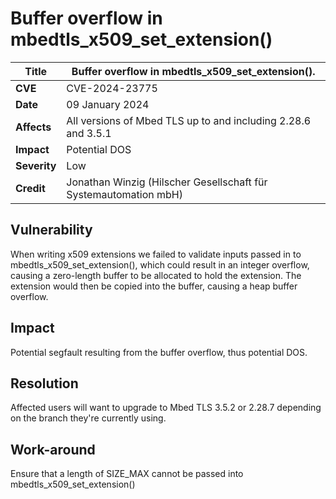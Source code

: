 # Buffer overflow in mbedtls_x509_set_extension()

**Title** |  Buffer overflow in mbedtls_x509_set_extension().
---|---
**CVE** |  CVE-2024-23775
**Date** |  09 January 2024
**Affects** |  All versions of Mbed TLS up to and including 2.28.6 and 3.5.1
**Impact** |  Potential DOS
**Severity** |  Low
**Credit** |  Jonathan Winzig (Hilscher Gesellschaft für Systemautomation mbH)

## Vulnerability

When writing x509 extensions we failed to validate inputs passed in to
mbedtls_x509_set_extension(), which could result in an integer overflow, causing
a zero-length buffer to be allocated to hold the extension. The extension would
then be copied into the buffer, causing a heap buffer overflow.

## Impact

Potential segfault resulting from the buffer overflow, thus potential DOS.

## Resolution

Affected users will want to upgrade to Mbed TLS 3.5.2 or 2.28.7 depending on the
branch they're currently using.

## Work-around

Ensure that a length of SIZE_MAX cannot be passed into
mbedtls_x509_set_extension()
